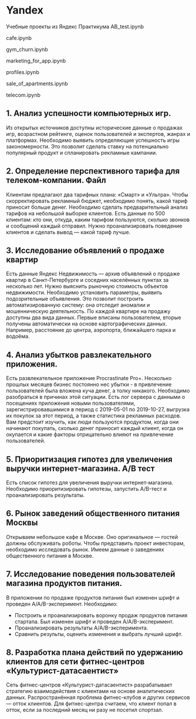 # Yandex
Учебные проекты из Яндекс Практикума
AB_test.ipynb

cafe.ipynb

gym_churn.ipynb

marketing_for_app.ipynb

profiles.ipynb

sale_of_apartments.ipynb

telecom.ipynb

## 1. Анализ успешности компьютерных игр.
Из открытых источников доступны исторические данные о продажах игр, возрастном рейтинге, оценок пользователей и экспертов, жанрах и платформах. Необходимо выявить определяющие успешность игры закономерности. Это позволит сделать ставку на потенциально популярный продукт и спланировать рекламные кампании.
## 2. Определение перспективного тарифа для телеком-компании. Файл
Клиентам предлагают два тарифных плана: «Смарт» и «Ультра». Чтобы скорректировать рекламный бюджет, необходимо понять, какой тариф приносит больше денег.
Необходимо сделать предварительный анализ тарифов на небольшой выборке клиентов. Есть данные по 500 клиентам: кто они, откуда, каким тарифом пользуются, сколько звонков и сообщений каждый отправил. Нужно проанализировать поведение клиентов и сделать вывод — какой тариф лучше.
## 3. Исследование объявлений о продаже квартир
Есть данные Яндекc Недвижимость — архив объявлений о продаже квартир в Санкт-Петербурге и соседних населённых пунктах за несколько лет. Нужно выяснить рыночную стоимость объектов недвижимости. Необходимо установить параметры, выявить подозрительные объявления. Это позволит построить автоматизированную систему: она отследит аномалии и мошенническую деятельность.
По каждой квартире на продажу доступны два вида данных. Первые вписаны пользователем, вторые получены автоматически на основе картографических данных. Например, расстояние до центра, аэропорта, ближайшего парка и водоёма.
## 4. Анализ убытков равзлекательного приложения.
Есть развлекательное приложение Procrastinate Pro+. Несколько прошлых месяцев бизнес постоянно нес убытки - в привлечение пользователей была вложена куча денег, а толку никакого. Необходимо разобраться в причинах этой ситуации.
Есть лог сервера с данными о посещениях приложения новыми пользователями, зарегистрировавшимися в период с 2019-05-01 по 2019-10-27, выгрузка их покупок за этот период, а также статистика рекламных расходов. Вам предстоит изучить, как люди пользуются продуктом, когда они начинают покупать, сколько денег приносит каждый клиент, когда он окупается и какие факторы отрицательно влияют на привлечение пользователей.
## 5. Приоритизация гипотез для увеличения выручки интернет-магазина. А/В тест
Есть список гипотез для увеличения выручки интернет-магазина. Необходимо приоритизировать гипотезы, запустить A/B-тест и проанализировать результаты.
## 6. Рынок заведений общественного питания Москвы
Открываем небольшое кафе в Москве. Оно оригинальное — гостей должны обслуживать роботы. Чтобы представить проект инвесторам, необходимо исследовать рынок.
Имеем данные о заведениях общественного питания в Москве.
## 7. Исследование поведения пользователей магазина продуктов питания.
В приложении по продаже продуктов питания был изменен шрифт и проведен A/A/B-эксперимент.
Необходимо:
* Построить и проанализировать воронку продаж продуктов питания стартапа. Был изменен шрифт и проведен A/A/B-эксперимент.
* Проанализировать результаты A/A/B-эксперимента.
* Сравнить результы, оценить изменения и выбрать лучший шрифт.
## 8. Разработка плана действий по удержанию клиентов для сети фитнес-центров «Культурист-датасаентист»
Сеть фитнес-центров «Культурист-датасаентист» разрабатывает стратегию взаимодействия с клиентами на основе аналитических данных.
Распространённая проблема фитнес-клубов и других сервисов — отток клиентов.
Для фитнес-центра считаем, что клиент попал в отток, если за последний месяц ни разу не посетил спортзал. 
